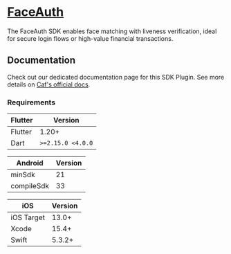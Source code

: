 # [FaceAuth](https://docs.caf.io/sdks/flutter/getting-started/faceauth)

The FaceAuth SDK enables face matching with liveness verification, ideal for secure login flows or high-value financial transactions.

## Documentation

Check out our dedicated documentation page for this SDK Plugin. See more details on [Caf's official docs](https://docs.caf.io/sdks/flutter/getting-started/faceauth).

### Requirements

| Flutter | Version |
| ------- | ------- |
| Flutter | 1.20+ |
| Dart | `>=2.15.0 <4.0.0` |

| Android | Version |
| ------- | ------- |
| minSdk | 21 |
| compileSdk | 33 |

| iOS | Version |
| --- | ------- |
| iOS Target | 13.0+ |
| Xcode | 15.4+ |
| Swift | 5.3.2+ |

